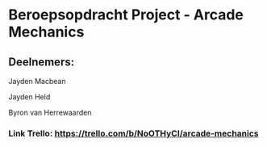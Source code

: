 # Beroepsopdracht Project - Arcade Mechanics

## Deelnemers:

Jayden Macbean

Jayden Held

Byron van Herrewaarden


### Link Trello: https://trello.com/b/NoOTHyCI/arcade-mechanics
